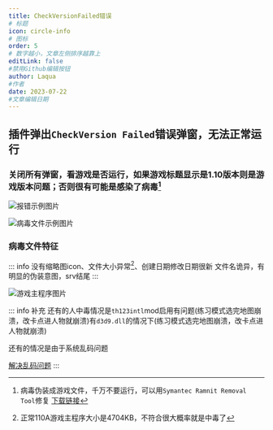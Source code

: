 ```yaml
---
title: CheckVersionFailed错误
# 标题
icon: circle-info
# 图标
order: 5
# 数字越小，文章左侧排序越靠上
editLink: false
#禁用Github编辑按钮
author: Laqua
#作者
date: 2023-07-22
#文章编辑日期
---
```



## **插件弹出```CheckVersion Failed```错误弹窗，无法正常运行**



### **关闭所有弹窗，看游戏是否运行，如果游戏标题显示是1.10版本则是游戏版本问题；否则很有可能是感染了病毒[^first]**



![报错示例图片](https://img.514.live/img/202307222228762.png)

![病毒文件示例图片](https://img.514.live/img/202307222228369.png)

### **病毒文件特征**

::: info
没有缩略图icon、文件大小异常[^second]、创建日期修改日期很新
文件名诡异，有明显的伪装意图，srv结尾
:::

![游戏主程序图片](https://img.514.live/img/202307222229982.png)


::: info 补充
还有的人中毒情况是```th123intl```mod启用有问题(练习模式选完地图崩溃，改卡点进人物就崩溃)有```d3d9.dll```的情况下(练习模式选完地图崩溃，改卡点进人物就崩溃)

还有的情况是由于系统乱码问题


[解决乱码问题](EncodingError.md)
:::





[^first]: 病毒伪装成游戏文件，千万不要运行，可以用```Symantec Ramnit Removal Tool```修复 [下载链接](https://pan.baidu.com/s/1D8d4eSvuIRnba0x3202aAQ?pwd=xukd)
[^second]: 正常110A游戏主程序大小是4704KB，不符合很大概率就是中毒了
